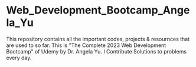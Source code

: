 # Web_Development_Bootcamp_Angela_Yu

This repository contains all the important codes, projects & resournces that are used to so far. 
This is "The Complete 2023 Web Development Bootcamp" of Udemy by Dr. Angela Yu. I Contribute Solutions to problems every day.
